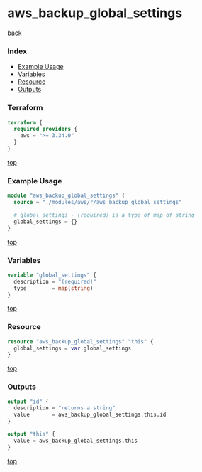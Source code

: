 # aws_backup_global_settings

[back](../aws.md)

### Index

- [Example Usage](#example-usage)
- [Variables](#variables)
- [Resource](#resource)
- [Outputs](#outputs)

### Terraform

```terraform
terraform {
  required_providers {
    aws = ">= 3.34.0"
  }
}
```

[top](#index)

### Example Usage

```terraform
module "aws_backup_global_settings" {
  source = "./modules/aws/r/aws_backup_global_settings"

  # global_settings - (required) is a type of map of string
  global_settings = {}
}
```

[top](#index)

### Variables

```terraform
variable "global_settings" {
  description = "(required)"
  type        = map(string)
}
```

[top](#index)

### Resource

```terraform
resource "aws_backup_global_settings" "this" {
  global_settings = var.global_settings
}
```

[top](#index)

### Outputs

```terraform
output "id" {
  description = "returns a string"
  value       = aws_backup_global_settings.this.id
}

output "this" {
  value = aws_backup_global_settings.this
}
```

[top](#index)